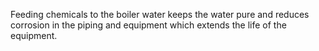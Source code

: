 Feeding chemicals to the boiler water keeps the water pure and reduces corrosion in the piping and equipment which extends the life of the equipment.

